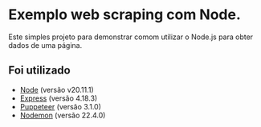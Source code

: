 # Exemplo web scraping com Node.

Este simples projeto para demonstrar comom utilizar o Node.js para obter dados de uma página.

## Foi utilizado

- [Node](https://nodejs.org/en) (versão v20.11.1)
- [Express](https://expressjs.com/) (versão 4.18.3)
- [Puppeteer](https://laravel.com/) (versão 3.1.0)
- [Nodemon](https://www.npmjs.com/package/nodemon) (versão 22.4.0)
   
